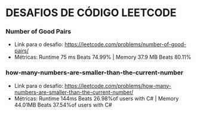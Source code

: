 # DESAFIOS DE CÓDIGO LEETCODE

### Number of Good Pairs
  - Link para o desafio: https://leetcode.com/problems/number-of-good-pairs/
  - Métricas:
      Runtime
      75 ms
      Beats
      74.99% |    Memory
      37.9 MB
      Beats
      80.11%


### how-many-numbers-are-smaller-than-the-current-number
  - Link para o desafio: https://leetcode.com/problems/how-many-numbers-are-smaller-than-the-current-number/
  - Métricas:
      Runtime
      144ms
Beats 26.98%of users with C# |    Memory
      44.01MB
Beats 37.54%of users with C#

    
   

